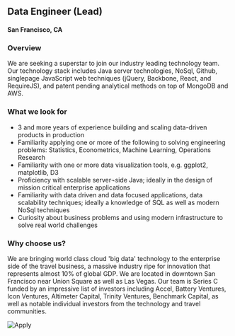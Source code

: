 ## Data Engineer (Lead)
#### San Francisco, CA

### Overview
We are seeking a superstar to join our industry leading technology team.
Our technology stack includes Java server technologies, NoSql, Github, single­page JavaScript web techniques (jQuery, Backbone, React, and RequireJS), and patent­ pending analytical methods on top of MongoDB and AWS.

### What we look for
+ 3 and more years of experience building and scaling data-driven products in production
+ Familiarity applying one or more of the following to solving engineering problems: Statistics, Econometrics, Machine Learning, Operations Research
+ Familiarity with one or more data visualization tools, e.g. ggplot2, matplotlib, D3
+ Proficiency with scalable server¬side Java; ideally in the design of mission critical enterprise applications
+ Familiarity with data driven and data focused applications, data scalability techniques; ideally a knowledge of SQL as well as modern NoSql techniques
+ Curiosity about business problems and using modern infrastructure to solve real world challenges

### Why choose us?
We are bringing world class cloud 'big data' technology to the enterprise side of the travel business, a massive industry ripe for innovation that represents almost 10% of global GDP.
We are located in downtown San Francisco near Union Square as well as Las Vegas. Our team is Series C funded by an impressive list of investors including Accel, Battery Ventures, Icon Ventures, Altimeter Capital, Trinity Ventures, Benchmark Capital, as well as notable individual investors from the technology and travel communities.


![Apply](https://dabuttonfactory.com/button.png?t=Apply&f=Calibri-Bold&ts=24&tc=fff&tshs=1&tshc=000&hp=20&vp=8&c=5&bgt=gradient&bgc=3d85c6&ebgc=073763)
